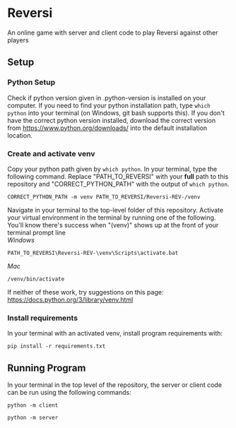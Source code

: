 # Reversi
An online game with server and client code to play Reversi against other players

## Setup

### Python Setup
Check if python version given in .python-version is installed on your computer. If you need to find your python installation path, type `which python` into your terminal (on Windows, git bash supports this). If you don't have the correct python version installed, download the correct version from https://www.python.org/downloads/ into the default installation location.  

### Create and activate venv
Copy your python path given by `which python`. In your terminal, type the following command. Replace "PATH_TO_REVERSI" with your **full** path to this repository and "CORRECT_PYTHON_PATH" with the output of `which python`.
```
CORRECT_PYTHON_PATH -m venv PATH_TO_REVERSI/Reversi-REV-/venv
```
Navigate in your terminal to the top-level folder of this repository. Activate your virtual environment in the terminal by running one of the following. You'll know there's success when "(venv)" shows up at the front of your terminal prompt line  
*Windows*
```
PATH_TO_REVERSI\Reversi-REV-\venv\Scripts\activate.bat
```
*Mac*
```
/venv/bin/activate
```
If neither of these work, try suggestions on this page: https://docs.python.org/3/library/venv.html

### Install requirements
In your terminal with an activated venv, install program requirements with:
```
pip install -r requirements.txt
```

## Running Program
In your terminal in the top level of the repository, the server or client code can be run using the following commands:
```
python -m client
```
```
python -m server
```